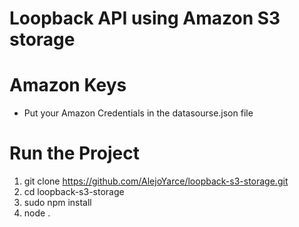# Loopback API using Amazon S3 storage

# Amazon Keys
* Put your Amazon Credentials in the datasourse.json file

# Run the Project
1. git clone https://github.com/AlejoYarce/loopback-s3-storage.git
2. cd loopback-s3-storage
3. sudo npm install
4. node .
